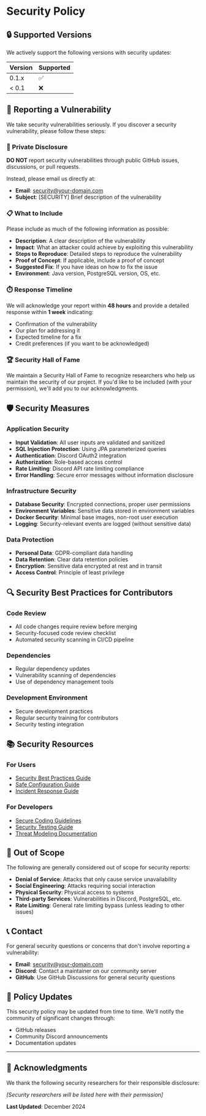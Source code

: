 # Security Policy

## 🔒 Supported Versions

We actively support the following versions with security updates:

| Version | Supported          |
| ------- | ------------------ |
| 0.1.x   | :white_check_mark: |
| < 0.1   | :x:                |

## 🚨 Reporting a Vulnerability

We take security vulnerabilities seriously. If you discover a security vulnerability, please follow these steps:

### 📧 Private Disclosure

**DO NOT** report security vulnerabilities through public GitHub issues, discussions, or pull requests.

Instead, please email us directly at:
- **Email**: security@your-domain.com
- **Subject**: [SECURITY] Brief description of the vulnerability

### 📋 What to Include

Please include as much of the following information as possible:

- **Description**: A clear description of the vulnerability
- **Impact**: What an attacker could achieve by exploiting this vulnerability
- **Steps to Reproduce**: Detailed steps to reproduce the vulnerability
- **Proof of Concept**: If applicable, include a proof of concept
- **Suggested Fix**: If you have ideas on how to fix the issue
- **Environment**: Java version, PostgreSQL version, OS, etc.

### ⏱️ Response Timeline

We will acknowledge your report within **48 hours** and provide a detailed response within **1 week** indicating:

- Confirmation of the vulnerability
- Our plan for addressing it
- Expected timeline for a fix
- Credit preferences (if you want to be acknowledged)

### 🏆 Security Hall of Fame

We maintain a Security Hall of Fame to recognize researchers who help us maintain the security of our project. If you'd like to be included (with your permission), we'll add you to our acknowledgments.

## 🛡️ Security Measures

### Application Security

- **Input Validation**: All user inputs are validated and sanitized
- **SQL Injection Protection**: Using JPA parameterized queries
- **Authentication**: Discord OAuth2 integration
- **Authorization**: Role-based access control
- **Rate Limiting**: Discord API rate limiting compliance
- **Error Handling**: Secure error messages without information disclosure

### Infrastructure Security

- **Database Security**: Encrypted connections, proper user permissions
- **Environment Variables**: Sensitive data stored in environment variables
- **Docker Security**: Minimal base images, non-root user execution
- **Logging**: Security-relevant events are logged (without sensitive data)

### Data Protection

- **Personal Data**: GDPR-compliant data handling
- **Data Retention**: Clear data retention policies
- **Encryption**: Sensitive data encrypted at rest and in transit
- **Access Control**: Principle of least privilege

## 🔍 Security Best Practices for Contributors

### Code Review

- All code changes require review before merging
- Security-focused code review checklist
- Automated security scanning in CI/CD pipeline

### Dependencies

- Regular dependency updates
- Vulnerability scanning of dependencies
- Use of dependency management tools

### Development Environment

- Secure development practices
- Regular security training for contributors
- Security testing integration

## 📚 Security Resources

### For Users

- [Security Best Practices Guide](docs/SECURITY_GUIDE.md)
- [Safe Configuration Guide](docs/DEPLOYMENT.md#security)
- [Incident Response Guide](docs/INCIDENT_RESPONSE.md)

### For Developers

- [Secure Coding Guidelines](docs/DEVELOPMENT_GUIDE.md#security)
- [Security Testing Guide](docs/TESTING.md#security-testing)
- [Threat Modeling Documentation](docs/THREAT_MODEL.md)

## 🚫 Out of Scope

The following are generally considered out of scope for security reports:

- **Denial of Service**: Attacks that only cause service unavailability
- **Social Engineering**: Attacks requiring social interaction
- **Physical Security**: Physical access to systems
- **Third-party Services**: Vulnerabilities in Discord, PostgreSQL, etc.
- **Rate Limiting**: General rate limiting bypass (unless leading to other issues)

## 📞 Contact

For general security questions or concerns that don't involve reporting a vulnerability:

- **Email**: security@your-domain.com
- **Discord**: Contact a maintainer on our community server
- **GitHub**: Use GitHub Discussions for general security questions

## 🔄 Policy Updates

This security policy may be updated from time to time. We'll notify the community of significant changes through:

- GitHub releases
- Community Discord announcements
- Documentation updates

---

## 🙏 Acknowledgments

We thank the following security researchers for their responsible disclosure:

*[Security researchers will be listed here with their permission]*

**Last Updated**: December 2024